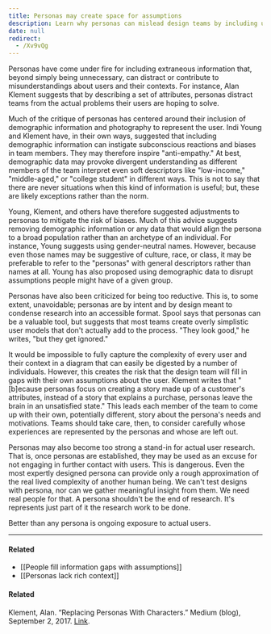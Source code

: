 ```yaml
---
title: Personas may create space for assumptions
description: Learn why personas can mislead design teams by including unnecessary demographic details and how focusing on real user research improves understanding and creates better user experiences.
date: null
redirect:
  - /Xv9vQg
---
```


Personas have come under fire for including extraneous information that, beyond simply being unnecessary, can distract or contribute to misunderstandings about users and their contexts. For instance, Alan Klement suggests that by describing a set of attributes, personas distract teams from the actual problems their users are hoping to solve.

Much of the critique of personas has centered around their inclusion of demographic information and photography to represent the user. Indi Young and Klement have, in their own ways, suggested that including demographic information can instigate subconscious reactions and biases in team members. They may therefore inspire "anti-empathy." At best, demographic data may provoke divergent understanding as different members of the team interpret even soft descriptors like "low-income," "middle-aged," or "college student" in different ways. This is not to say that there are never situations when this kind of information is useful; but, these are likely exceptions rather than the norm.

Young, Klement, and others have therefore suggested adjustments to personas to mitigate the risk of biases. Much of this advice suggests removing demographic information or any data that would align the persona to a broad population rather than an archetype of an individual. For instance, Young suggests using gender-neutral names. However, because even those names may be suggestive of culture, race, or class, it may be preferable to refer to the "personas" with general descriptors rather than names at all. Young has also proposed using demographic data to disrupt assumptions people might have of a given group.

Personas have also been criticized for being too reductive. This is, to some extent, unavoidable; personas are by intent and by design meant to condense research into an accessible format. Spool says that personas can be a valuable tool, but suggests that most teams create overly simplistic user models that don't actually add to the process. "They look good," he writes, "but they get ignored."

It would be impossible to fully capture the complexity of every user and their context in a diagram that can easily be digested by a number of individuals. However, this creates the risk that the design team will fill in gaps with their own assumptions about the user. Klement writes that "[b]ecause personas focus on creating a story made up of a customer's attributes, instead of a story that explains a purchase, personas leave the brain in an unsatisfied state." This leads each member of the team to come up with their own, potentially different, story about the persona's needs and motivations. Teams should take care, then, to consider carefully whose experiences are represented by the personas and whose are left out.

Personas may also become too strong a stand-in for actual user research. That is, once personas are established, they may be used as an excuse for not engaging in further contact with users. This is dangerous. Even the most expertly designed persona can provide only a rough approximation of the real lived complexity of another human being. We can't test designs with persona, nor can we gather meaningful insight from them. We need real people for that. A persona shouldn't be the end of research. It's represents just part of it the research work to be done.

Better than any persona is ongoing exposure to actual users.

---

#### Related

- [[People fill information gaps with assumptions]]
- [[Personas lack rich context]]

#### Related

Klement, Alan. “Replacing Personas With Characters.” Medium (blog), September 2, 2017. [Link](https://medium.com/down-the-rabbit-hole/replacing-personas-with-characters-aa72d3cf6c69).
